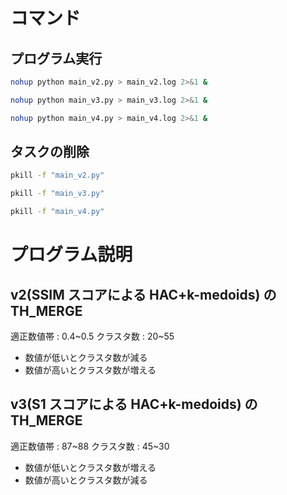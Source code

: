 # コマンド

## プログラム実行

```bash
nohup python main_v2.py > main_v2.log 2>&1 &

nohup python main_v3.py > main_v3.log 2>&1 &

nohup python main_v4.py > main_v4.log 2>&1 &
```

## タスクの削除

```bash
pkill -f "main_v2.py"

pkill -f "main_v3.py"

pkill -f "main_v4.py"
```

# プログラム説明

## v2(SSIM スコアによる HAC+k-medoids) の TH_MERGE

適正数値帯 : 0.4~0.5
クラスタ数 : 20~55

- 数値が低いとクラスタ数が減る
- 数値が高いとクラスタ数が増える

## v3(S1 スコアによる HAC+k-medoids) の TH_MERGE

適正数値帯 : 87~88
クラスタ数 : 45~30

- 数値が低いとクラスタ数が増える
- 数値が高いとクラスタ数が減る
